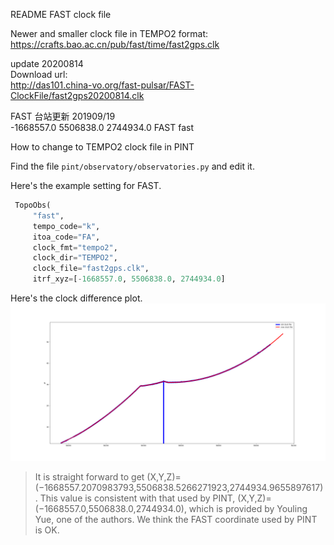 README
FAST clock file

Newer and smaller clock file in TEMPO2 format:</br>
https://crafts.bao.ac.cn/pub/fast/time/fast2gps.clk

update 20200814</br>
Download url:</br>
http://das101.china-vo.org/fast-pulsar/FAST-ClockFile/fast2gps20200814.clk


FAST 台站更新 201909/19 </br>
-1668557.0      5506838.0      2744934.0        FAST                fast


How to change to TEMPO2 clock file in PINT</br>

Find the file `pint/observatory/observatories.py` and edit it.</br>

Here's the example setting for FAST.</br>

```python
 TopoObs(
     "fast",
     tempo_code="k",
     itoa_code="FA",
     clock_fmt="tempo2",
     clock_dir="TEMPO2",
     clock_file="fast2gps.clk",
     itrf_xyz=[-1668557.0, 5506838.0, 2744934.0]
```

Here's the clock difference plot.</br>
![clockDiff](https://github.com/NAOC-pulsar/FAST_ClockFile/blob/master/clockDiff.png)


> It is straight forward to get (X,Y,Z)=(−1668557.2070983793,5506838.5266271923,2744934.9655897617). This value is consistent with that used by PINT, (X,Y,Z)=(−1668557.0,5506838.0,2744934.0), which is provided by Youling Yue, one of the authors. We think the FAST coordinate used by PINT is OK.
